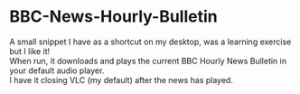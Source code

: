 # BBC-News-Hourly-Bulletin
A small snippet I have as a shortcut on my desktop, was a learning exercise but I like it! <br>
When run, it downloads and plays the current BBC Hourly News Bulletin in your default audio player. <br>
I have it closing VLC (my default) after the news has played.
